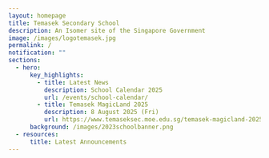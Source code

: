```yaml
---
layout: homepage
title: Temasek Secondary School
description: An Isomer site of the Singapore Government
image: /images/logotemasek.jpg
permalink: /
notification: ""
sections:
  - hero:
      key_highlights:
        - title: Latest News
          description: School Calendar 2025
          url: /events/school-calendar/
        - title: Temasek MagicLand 2025
          description: 8 August 2025 (Fri)
          url: https://www.temaseksec.moe.edu.sg/temasek-magicland-2025
      background: /images/2023schoolbanner.png
  - resources:
      title: Latest Announcements
---
```

